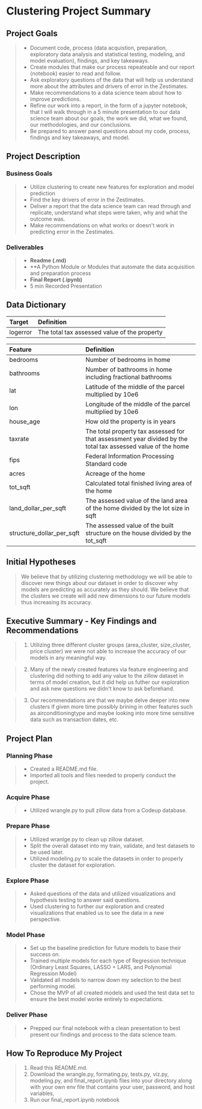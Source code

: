 # Clustering Project Summary

## Project Goals

> - Document code, process (data acquistion, preparation, exploratory data analysis and statistical testing, modeling, and model evaluation), findings, and key takeaways.
> - Create modules that make our process repeateable and our report (notebook) easier to read and follow.
> - Ask exploratory questions of the data that will help us understand more about the attributes and drivers of error in the Zestimates. 
> - Make recommendations to a data science team about how to improve predictions.
> - Refine our work into a report, in the form of a jupyter notebook, that I will walk through in a 5 minute presentation to our data science team about our goals, the work we did, what we found, our methodologies, and our conclusions.
> - Be prepared to answer panel questions about my code, process, findings and key takeaways, and model.

## Project Description

### Business Goals

> - Utilize clustering to create new features for exploration and model prediction
> - Find the key drivers of error in the Zestimates.
> - Deliver a report that the data science team can read through and replicate, understand what steps were taken, why and what the outcome was.
> - Make recommendations on what works or doesn't work in predicting error in the Zestimates.

### Deliverables

> - **Readme (.md)**
> - **A Python Module or Modules that automate the data acquisition and preparation process
> - **Final Report (.ipynb)**
> - 5 min Recorded Presentation

## Data Dictionary

|Target|Definition
|:-------|:----------|
|logerror|The total tax assessed value of the property|

|Feature|Definition|
|:-------|:----------|
|bedrooms                 |Number of bedrooms in home|
|bathrooms                |Number of bathrooms in home including fractional bathrooms|
|lat                      |Latitude of the middle of the parcel multiplied by 10e6|
|lon                      |Longitude of the middle of the parcel multiplied by 10e6|
|house_age                |How old the property is in years| 
|taxrate                  |The total property tax assessed for that assessment year divided by the total tax assessed value of the home|
|fips                     |Federal Information Processing Standard code|
|acres                    |Acreage of the home|
|tot_sqft                 |Calculated total finished living area of the home|
|land_dollar_per_sqft     |The assessed value of the land area of the home divided by the lot size in sqft|
|structure_dollar_per_sqft|The assessed value of the built structure on the house divided by the tot_sqft|


## Initial Hypotheses
> We believe that by utilizing clustering methodology we will be able to discover new things about our dataset in order to discover why models are predicting as accurately as they should.  We believe that the clusters we create will add new dimensions to our future models thus increasing its accuracy. 

## Executive Summary - Key Findings and Recommendations
> 1. Utilizing three different cluster groups (area_cluster, size_cluster, price cluster) we were not able to increase the accuracy of our models in any meaningful way.

> 2. Many of the newly created features via feature engineering and clustering did nothing to add any value to the zillow dataset in terms of model creation, but it did help us futher our exploration and ask new questions we didn't know to ask beforehand. 

> 3. Our recommendations are that we maybe delve deeper into new clusters if given more time possibly brining in other features such as airconditioningtype and maybe looking into more time sensitive data such as transaction dates, etc.

## Project Plan

### Planning Phase

> - Created a README.md file.
> - Imported all tools and files needed to properly conduct the project.

### Acquire Phase

> - Utilized wrangle.py to pull zillow data from a Codeup database.

### Prepare Phase

> - Utilized wranlge.py to clean up zillow dataset.
> - Split the overall dataset into my train, validate, and test datasets to be used later.
> - Utilized modeling.py to scale the datasets in order to properly cluster the dataset for exploration.

### Explore Phase

> - Asked questions of the data and utilized visualizations and hypothesis testing to answer said questions.
> - Used clustering to further our exploration and created visualizations that enabled us to see the data in a new perspective.

### Model Phase

> - Set up the baseline prediction for future models to base their success on.
> - Trained multiple models for each type of Regression technique (Ordinary Least Squares, LASSO + LARS, and Polynomial Regression Model)
> - Validated all models to narrow down my selection to the best performing model.
> - Chose the MVP of all created models and used the test data set to ensure the best model worke entirely to expectations.

### Deliver Phase

> - Prepped our final notebook with a clean presentation to best present our findings and process to the data science team.

## How To Reproduce My Project

> 1. Read this README.md.
> 2. Download the wrangle.py, formating.py, tests.py, viz.py, modeling.py, and final_report.ipynb files into your directory along with your own env file that contains your user, password, and host variables,
> 3. Run our final_report.ipynb notebook
